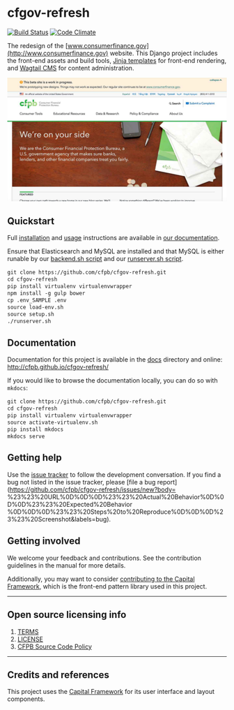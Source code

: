 # cfgov-refresh

[![Build Status](https://travis-ci.org/cfpb/cfgov-refresh.png?branch=flapjack)](https://travis-ci.org/cfpb/cfgov-refresh?branch=flapjack)
[![Code Climate](https://codeclimate.com/github/cfpb/cfgov-refresh.png?branch=flapjack)](https://codeclimate.com/github/cfpb/cfgov-refresh?branch=flapjack)

The redesign of the [www.consumerfinance.gov](http://www.consumerfinance.gov) website.
This Django project includes the front-end assets and build tools,
[Jinja templates](http://jinja.pocoo.org) for front-end rendering,
and [Wagtail CMS](https://wagtail.io) for content administration.

![Screenshot of cfgov-refresh](screenshot.jpg)


## Quickstart

Full [installation](http://cfpb.github.io/cfgov-refresh/installation/)
and [usage](http://cfpb.github.io/cfgov-refresh/usage/) instructions 
are available in [our documentation](http://cfpb.github.io/cfgov-refresh).

Ensure that Elasticsearch and MySQL are installed and that MySQL is
either runable by our [backend.sh script](https://github.com/cfpb/cfgov-refresh/blob/master/backend.sh#L41) and our [runserver.sh script](https://github.com/cfpb/cfgov-refresh/blob/master/runserver.sh#L12).

```
git clone https://github.com/cfpb/cfgov-refresh.git
cd cfgov-refresh
pip install virtualenv virtualenvwrapper
npm install -g gulp bower
cp .env_SAMPLE .env
source load-env.sh
source setup.sh
./runserver.sh
```

## Documentation

Documentation for this project is available in the [docs](docs/) directory 
and online: http://cfpb.github.io/cfgov-refresh/

If you would like to browse the documentation locally, you can do so
with `mkdocs`:

```
git clone https://github.com/cfpb/cfgov-refresh.git
cd cfgov-refresh
pip install virtualenv virtualenvwrapper
source activate-virtualenv.sh
pip install mkdocs
mkdocs serve
```

## Getting help

Use the [issue tracker](https://github.com/cfpb/cfgov-refresh/issues) to follow the
development conversation.
If you find a bug not listed in the issue tracker,
please [file a bug report](https://github.com/cfpb/cfgov-refresh/issues/new?body=
%23%23%20URL%0D%0D%0D%23%23%20Actual%20Behavior%0D%0D%0D%23%23%20Expected%20Behavior
%0D%0D%0D%23%23%20Steps%20to%20Reproduce%0D%0D%0D%23%23%20Screenshot&labels=bug).

## Getting involved

We welcome your feedback and contributions.
See the contribution guidelines in the manual for more details.

Additionally, you may want to consider
[contributing to the Capital Framework](https://cfpb.github.io/capital-framework/contributing/),
which is the front-end pattern library used in this project.

----

## Open source licensing info
1. [TERMS](TERMS.md)
2. [LICENSE](LICENSE)
3. [CFPB Source Code Policy](https://github.com/cfpb/source-code-policy/)


----

## Credits and references

This project uses the [Capital Framework](https://github.com/cfpb/capital-framework)
for its user interface and layout components.
